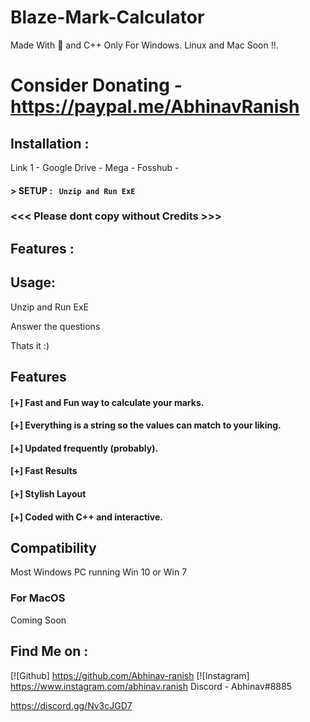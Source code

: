 # Blaze-Mark-Calculator
Made With 💖 and C++
Only For Windows. Linux and Mac Soon !!.

# Consider Donating - https://paypal.me/AbhinavRanish

## Installation :
Link 1 -
Google Drive -
Mega -
Fosshub -
#### > SETUP : ` Unzip and Run ExE`



### <<< Please dont copy without Credits >>>

## Features :


## Usage:

Unzip and Run ExE

Answer the questions

Thats it :)

## Features

#### [+] Fast and Fun way to calculate your marks.
#### [+] Everything is a string so the values can match to your liking.
#### [+] Updated frequently (probably).
#### [+] Fast Results
#### [+] Stylish Layout
#### [+] Coded with C++ and interactive.





## Compatibility
Most Windows PC running Win 10 or Win 7






### For MacOS
Coming Soon

## Find Me on :
[![Github] https://github.com/Abhinav-ranish
[![Instagram] https://www.instagram.com/abhinav.ranish
Discord - Abhinav#8885

https://discord.gg/Nv3cJGD7


